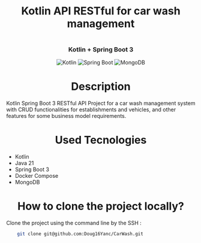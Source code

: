 <h1 align="center" width="100%"> Kotlin API RESTful for car wash management </h1>

<p align="center" width="100%">

  <img src="https://github.com/Doug16Yanc/CarWash/assets/129301271/5aa0aaba-9140-44d7-b333-0fcefdb507ef" alt="">

  </p>

  <h3 align="center"> Kotlin + Spring Boot 3 </h3>

  <p align="center">

  <img alt="Kotlin" src="https://img.shields.io/badge/kotlin-%237F52FF.svg?style=for-the-badge&logo=kotlin&logoColor=white">
  <img alt="Spring Boot" src="https://img.shields.io/badge/Spring-6DB33F?style=for-the-badge&logo=spring&logoColor=white">
  <img alt="MongoDB" src="https://img.shields.io/badge/MongoDB-%234ea94b.svg?style=for-the-badge&logo=mongodb&logoColor=white"
  
  </p>

<h1 align="center" width="100%"> Description </h1>

<p>

Kotlin Spring Boot 3 RESTful API Project for a car wash management system with CRUD functionalities for establishments and vehicles, and other features for some business model requirements.
  
</p>

<h1 align="center" width="100%"> Used Tecnologies </h1>

<p>
  
  * Kotlin
  * Java 21
  * Spring Boot 3
  * Docker Compose
  * MongoDB
    
</p>

<h1 align="center" width="100%"> How to clone the project locally? </h1>

<p>
  Clone the project using the command line by the SSH :

  
```bash
    git clone git@github.com:Doug16Yanc/CarWash.git
```
</p>
